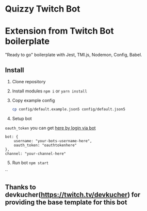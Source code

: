 # Quizzy Twitch Bot
# Extension from Twitch Bot boilerplate

"Ready to go" boilerplate with Jest, TMI.js, Nodemon, Config, Babel.

## Install

1. Clone repository

2. Install modules `npm i` or `yarn install`

3. Copy example config

   ```bash
   cp config/default.example.json5 config/default.json5
   ```

4. Setup bot

`oauth_token` you can get [here by login via bot](https://twitchapps.com/tmi/)

```
bot: {
    username: "your-bots-username-here",
    oauth_token: "oauthtokenhere"
},
channel: "your-channel-here"
```

5. Run bot `npm start`

``
## Thanks to devkucher(https://twitch.tv/devkucher) for providing the base template for this bot

